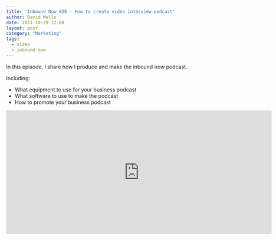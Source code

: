 ```yaml
---
title: 'Inbound Now #38 - How to create video interview podcast'
author: David Wells
date: 2011-10-29 12:00
layout: post
category: "Marketing"
tags:
  - video
  - inbound now
---
```


In this episode, I share how I produce and make the inbound now podcast.

Including:

*   What equipment to use for your business podcast
*   What software to use to make the podcast
*   How to promote your business podcast

<iframe width="720" height="335" src="http://www.youtube.com/embed/Szk_NOl0Joc" frameborder="0" allowfullscreen=""></iframe>
